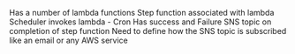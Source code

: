 Has a number of lambda functions
Step function associated with lambda
Scheduler invokes lambda - Cron
Has success and Failure SNS topic on completion of step function
    Need to define how the SNS topic is subscribed like an email or any AWS service